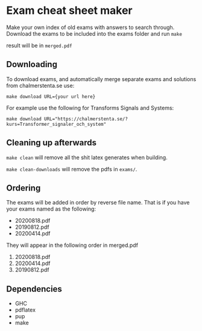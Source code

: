 # Exam cheat sheet maker

Make your own index of old exams with answers to search through.
Download the exams to be included into the exams folder and run
`make`

result will be in `merged.pdf`

## Downloading
To download exams, and automatically merge separate exams and solutions from chalmerstenta.se use:
```
make download URL={your url here}
```
For example use the following for Transforms Signals and Systems:
```
make download URL="https://chalmerstenta.se/?kurs=Transformer_signaler_och_system"
```

## Cleaning up afterwards

`make clean` will remove all the shit latex generates when building.

`make clean-downloads` will remove the pdfs in `exams/`.
## Ordering

The exams will be added in order by reverse file name.
That is if you have your exams named as the following:
+ 20200818.pdf
+ 20190812.pdf
+ 20200414.pdf

They will appear in the following order in merged.pdf
1. 20200818.pdf
2. 20200414.pdf
3. 20190812.pdf


## Dependencies
+ GHC
+ pdflatex
+ pup
+ make